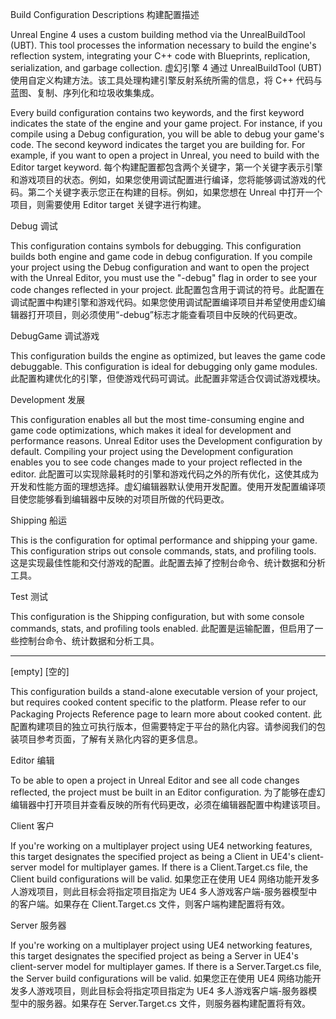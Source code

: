 Build Configuration Descriptions
构建配置描述

Unreal Engine 4 uses a custom building method via the UnrealBuildTool (UBT). This tool processes the information necessary to build the engine's reflection system, integrating your C++ code with Blueprints, replication, serialization, and garbage collection.
虚幻引擎 4 通过 UnrealBuildTool (UBT) 使用自定义构建方法。该工具处理构建引擎反射系统所需的信息，将 C++ 代码与蓝图、复制、序列化和垃圾收集集成。

Every build configuration contains two keywords, and the first keyword indicates the state of the engine and your game project. For instance, if you compile using a Debug configuration, you will be able to debug your game's code. The second keyword indicates the target you are building for. For example, if you want to open a project in Unreal, you need to build with the Editor target keyword.
每个构建配置都包含两个关键字，第一个关键字表示引擎和游戏项目的状态。例如，如果您使用调试配置进行编译，您将能够调试游戏的代码。第二个关键字表示您正在构建的目标。例如，如果您想在 Unreal 中打开一个项目，则需要使用 Editor target 关键字进行构建。

Debug 调试

This configuration contains symbols for debugging. This configuration builds both engine and game code in debug configuration. If you compile your project using the Debug configuration and want to open the project with the Unreal Editor, you must use the "-debug" flag in order to see your code changes reflected in your project.
此配置包含用于调试的符号。此配置在调试配置中构建引擎和游戏代码。如果您使用调试配置编译项目并希望使用虚幻编辑器打开项目，则必须使用“-debug”标志才能查看项目中反映的代码更改。

DebugGame 调试游戏

This configuration builds the engine as optimized, but leaves the game code debuggable. This configuration is ideal for debugging only game modules.
此配置构建优化的引擎，但使游戏代码可调试。此配置非常适合仅调试游戏模块。

Development 发展

This configuration enables all but the most time-consuming engine and game code optimizations, which makes it ideal for development and performance reasons. Unreal Editor uses the Development configuration by default. Compiling your project using the Development configuration enables you to see code changes made to your project reflected in the editor.
此配置可以实现除最耗时的引擎和游戏代码之外的所有优化，这使其成为开发和性能方面的理想选择。虚幻编辑器默认使用开发配置。使用开发配置编译项目使您能够看到编辑器中反映的对项目所做的代码更改。

Shipping 船运

This is the configuration for optimal performance and shipping your game. This configuration strips out console commands, stats, and profiling tools.
这是实现最佳性能和交付游戏的配置。此配置去掉了控制台命令、统计数据和分析工具。

Test 测试

This configuration is the Shipping configuration, but with some console commands, stats, and profiling tools enabled.
此配置是运输配置，但启用了一些控制台命令、统计数据和分析工具。

----------------------------------------------

[empty] [空的]

This configuration builds a stand-alone executable version of your project, but requires cooked content specific to the platform. Please refer to our Packaging Projects Reference page to learn more about cooked content.
此配置构建项目的独立可执行版本，但需要特定于平台的熟化内容。请参阅我们的包装项目参考页面，了解有关熟化内容的更多信息。

Editor 编辑

To be able to open a project in Unreal Editor and see all code changes reflected, the project must be built in an Editor configuration.
为了能够在虚幻编辑器中打开项目并查看反映的所有代码更改，必须在编辑器配置中构建该项目。

Client 客户

If you're working on a multiplayer project using UE4 networking features, this target designates the specified project as being a Client in UE4's client-server model for multiplayer games. If there is a <Game>Client.Target.cs file, the Client build configurations will be valid.
如果您正在使用 UE4 网络功能开发多人游戏项目，则此目标会将指定项目指定为 UE4 多人游戏客户端-服务器模型中的客户端。如果存在 <Game>Client.Target.cs 文件，则客户端构建配置将有效。

Server 服务器

If you're working on a multiplayer project using UE4 networking features, this target designates the specified project as being a Server in UE4's client-server model for multiplayer games. If there is a <Game>Server.Target.cs file, the Server build configurations will be valid.
如果您正在使用 UE4 网络功能开发多人游戏项目，则此目标会将指定项目指定为 UE4 多人游戏客户端-服务器模型中的服务器。如果存在 <Game>Server.Target.cs 文件，则服务器构建配置将有效。
